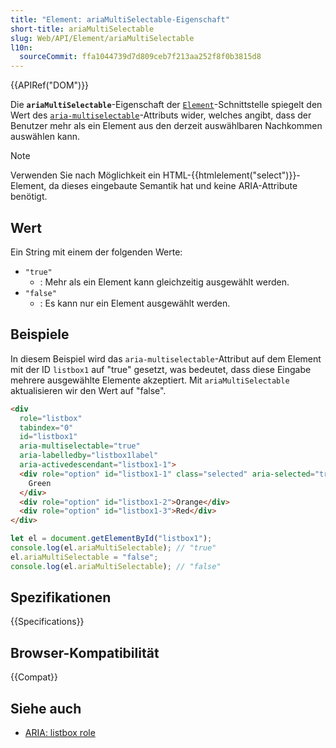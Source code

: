 ```yaml
---
title: "Element: ariaMultiSelectable-Eigenschaft"
short-title: ariaMultiSelectable
slug: Web/API/Element/ariaMultiSelectable
l10n:
  sourceCommit: ffa1044739d7d809ceb7f213aa252f8f0b3815d8
---
```


{{APIRef("DOM")}}

Die **`ariaMultiSelectable`**-Eigenschaft der [`Element`](/de/docs/Web/API/Element)-Schnittstelle spiegelt den Wert des [`aria-multiselectable`](/de/docs/Web/Accessibility/ARIA/Attributes/aria-multiselectable)-Attributs wider, welches angibt, dass der Benutzer mehr als ein Element aus den derzeit auswählbaren Nachkommen auswählen kann.

> [!NOTE]
> Verwenden Sie nach Möglichkeit ein HTML-{{htmlelement("select")}}-Element, da dieses eingebaute Semantik hat und keine ARIA-Attribute benötigt.

## Wert

Ein String mit einem der folgenden Werte:

- `"true"`
  - : Mehr als ein Element kann gleichzeitig ausgewählt werden.
- `"false"`
  - : Es kann nur ein Element ausgewählt werden.

## Beispiele

In diesem Beispiel wird das `aria-multiselectable`-Attribut auf dem Element mit der ID `listbox1` auf "true" gesetzt, was bedeutet, dass diese Eingabe mehrere ausgewählte Elemente akzeptiert. Mit `ariaMultiSelectable` aktualisieren wir den Wert auf "false".

```html
<div
  role="listbox"
  tabindex="0"
  id="listbox1"
  aria-multiselectable="true"
  aria-labelledby="listbox1label"
  aria-activedescendant="listbox1-1">
  <div role="option" id="listbox1-1" class="selected" aria-selected="true">
    Green
  </div>
  <div role="option" id="listbox1-2">Orange</div>
  <div role="option" id="listbox1-3">Red</div>
</div>
```

```js
let el = document.getElementById("listbox1");
console.log(el.ariaMultiSelectable); // "true"
el.ariaMultiSelectable = "false";
console.log(el.ariaMultiSelectable); // "false"
```

## Spezifikationen

{{Specifications}}

## Browser-Kompatibilität

{{Compat}}

## Siehe auch

- [ARIA: listbox role](/de/docs/Web/Accessibility/ARIA/Roles/listbox_role)
